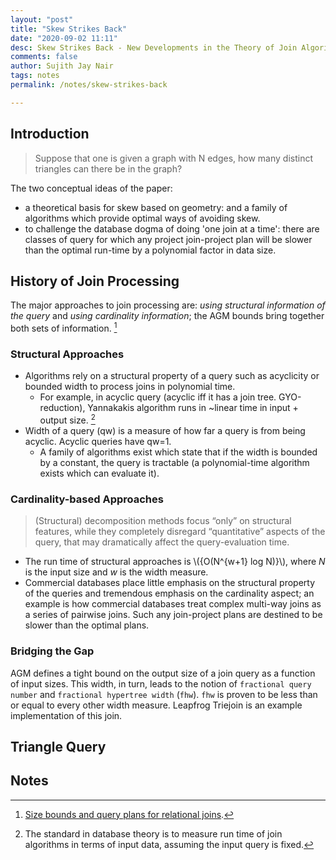 ```yaml
---
layout: "post"
title: "Skew Strikes Back"
date: "2020-09-02 11:11"
desc: Skew Strikes Back - New Developments in the Theory of Join Algorithms
comments: false
author: Sujith Jay Nair
tags: notes
permalink: /notes/skew-strikes-back

---
```

## Introduction
> Suppose that one is given a graph with N edges, how many distinct triangles can there be in the graph?

The two conceptual ideas of the paper:
- a theoretical basis for skew based on geometry: and a family of algorithms which provide optimal ways of avoiding skew.
- to challenge the database dogma of doing 'one join at a time': there are classes of query for which any project join-project plan will be slower than the optimal run-time by a polynomial factor in data size.

## History of Join Processing
The major approaches to join processing are: _using structural information of the query_ and _using cardinality information_; the AGM bounds bring together both sets of information. [^1]

### Structural Approaches
- Algorithms rely on a structural property of a query such as acyclicity or bounded width to process joins in polynomial time.
  - For example, in acyclic query (acyclic iff it has a join tree. GYO-reduction), Yannakakis algorithm runs in ~linear time in input + output size. [^2]
- Width of a query (qw) is a measure of how far a query is from being acyclic. Acyclic queries have qw=1.
  - A family of algorithms exist which state that if the width is bounded by a constant, the query is tractable (a polynomial-time algorithm exists which can evaluate it).

### Cardinality-based Approaches
> (Structural) decomposition methods focus “only” on structural features, while they completely disregard “quantitative” aspects of the query, that may dramatically affect the query-evaluation time.

- The run time of structural approaches is \\({O(N^{w+1} log N)}\\), where _N_ is the input size and _w_ is the width measure.
- Commercial databases place little emphasis on the structural property of the queries and tremendous emphasis on the cardinality aspect; an example is how commercial databases treat complex multi-way joins as a series of pairwise joins. Such any join-project plans are destined to be slower than the optimal plans.

### Bridging the Gap
AGM defines a tight bound on the  output size of a join query as a function of input sizes. This width, in turn, leads to the notion of `fractional query number` and `fractional hypertree width` (`fhw`). `fhw` is proven to be less than or equal to every other width measure. Leapfrog Triejoin is an example implementation of this join.

## Triangle Query


## Notes
[^1]: [Size bounds and query plans for relational joins](https://arxiv.org/abs/1711.03860).
[^2]: The standard in database theory is to measure run time of join algorithms in terms of input data, assuming the input query is fixed.
